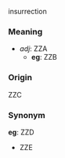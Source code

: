 insurrection
### Meaning
+ _adj_: ZZA
    + __eg__: ZZB

### Origin

ZZC

### Synonym

__eg__: ZZD

+ ZZE


